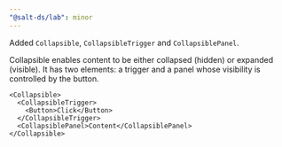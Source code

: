 ```yaml
---
"@salt-ds/lab": minor
---
```


Added `Collapsible`, `CollapsibleTrigger` and `CollapsiblePanel`.

Collapsible enables content to be either collapsed (hidden) or expanded (visible). It has two elements: a trigger and a panel whose visibility is controlled by the button.

```tsx
<Collapsible>
  <CollapsibleTrigger>
    <Button>Click</Button>
  </CollapsibleTrigger>
  <CollapsiblePanel>Content</CollapsiblePanel>
</Collapsible>
```
